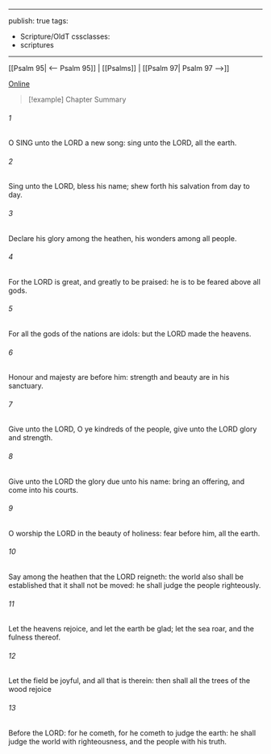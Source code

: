 

---
publish: true
tags:
  - Scripture/OldT
cssclasses:
  - scriptures
---
[[Psalm 95| <-- Psalm 95]] | [[Psalms]] | [[Psalm 97| Psalm 97 -->]]

[Online](https://churchofjesuschrist.org/study/scriptures/ot/ps/96?lang=eng)

>[!example] Chapter Summary
>
###### 1
O SING unto the LORD a new song: sing unto the LORD, all the earth.
###### 2
Sing unto the LORD, bless his name; shew forth his salvation from day to day.
###### 3
Declare his glory among the heathen, his wonders among all people.
###### 4
For the LORD is great, and greatly to be praised: he is to be feared above all gods.
###### 5
For all the gods of the nations are idols: but the LORD made the heavens.
###### 6
Honour and majesty are before him: strength and beauty are in his sanctuary.
###### 7
Give unto the LORD, O ye kindreds of the people, give unto the LORD glory and strength.
###### 8
Give unto the LORD the glory due unto his name: bring an offering, and come into his courts.
###### 9
O worship the LORD in the beauty of holiness: fear before him, all the earth.
###### 10
Say among the heathen that the LORD reigneth: the world also shall be established that it shall not be moved: he shall judge the people righteously.
###### 11
Let the heavens rejoice, and let the earth be glad; let the sea roar, and the fulness thereof.
###### 12
Let the field be joyful, and all that is therein: then shall all the trees of the wood rejoice
###### 13
Before the LORD: for he cometh, for he cometh to judge the earth: he shall judge the world with righteousness, and the people with his truth.



